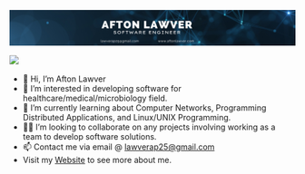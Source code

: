 
![Image not found](afton_github_banner.png)

![](https://komarev.com/ghpvc/?username=AftonLawver&style=flat)

- 👋 Hi, I’m Afton Lawver
- 👀 I’m interested in developing software for healthcare/medical/microbiology field.
- 🌱 I’m currently learning about Computer Networks, Programming Distributed Applications, and Linux/UNIX Programming.
- 🤝🏼 I’m looking to collaborate on any projects involving working as a team to develop software solutions.
- 📫 Contact me via email @ lawverap25@gmail.com
- Visit my [Website](https://afton-website.herokuapp.com/) to see more about me.

